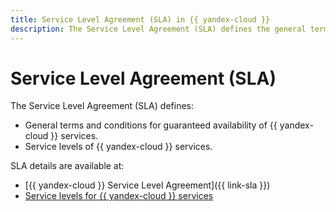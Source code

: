 ```yaml
---
title: Service Level Agreement (SLA) in {{ yandex-cloud }}
description: The Service Level Agreement (SLA) defines the general terms and conditions for guaranteed availability and service levels of {{ yandex-cloud }} products.
---
```

# Service Level Agreement (SLA)

The Service Level Agreement (SLA) defines:
* General terms and conditions for guaranteed availability of {{ yandex-cloud }} services.
* Service levels of {{ yandex-cloud }} services.

SLA details are available at:
* [{{ yandex-cloud }} Service Level Agreement]({{ link-sla }})
* [Service levels for {{ yandex-cloud }} services](https://yandex.com/legal/cloud_sla_levels/?lang=en)
